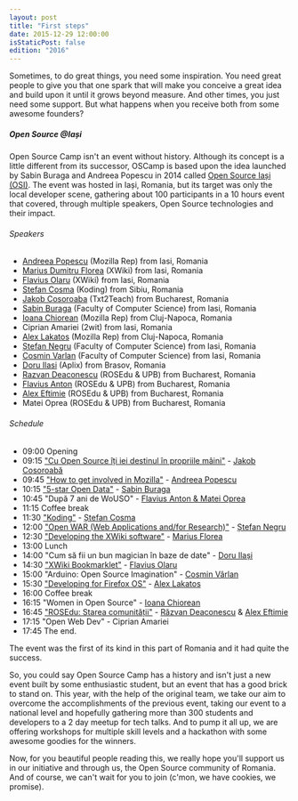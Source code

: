 ```yaml
---
layout: post
title: "First steps"
date: 2015-12-29 12:00:00
isStaticPost: false
edition: "2016"
---
```


Sometimes, to do great things, you need some inspiration. You need great people to give you that one spark that will make you conceive a great idea and build upon it until it grows beyond measure. And other times, you just need some support. But what happens when you receive both from some awesome founders?

##### Open Source @Iași

Open Source Camp isn't an event without history. Although its concept is a little different from its successor, OSCamp is based upon the idea launched by Sabin Buraga and Andreea Popescu in 2014 called [Open Source Iași (OSI)](0). The event was hosted in Iași, Romania, but its target was only the local developer scene, gathering about 100 participants in a 10 hours event that covered, through multiple speakers, Open Source technologies and their impact.

###### Speakers

- [Andreea Popescu][1] (Mozilla Rep) from Iasi, Romania
- [Marius Dumitru Florea][13] (XWiki) from Iasi, Romania
- [Flavius Olaru][16] (XWiki) from Iasi, Romania
- [Stefan Cosma][9] (Koding) from Sibiu, Romania
- [Jakob Cosoroaba][3] (Txt2Teach) from Bucharest, Romania
- [Sabin Buraga][6] (Faculty of Computer Science) from Iasi, Romania
- [Ioana Chiorean][20] (Mozilla Rep) from Cluj-Napoca, Romania
- Ciprian Amariei (2wit) from Iasi, Romania
- [Alex Lakatos][19] (Mozilla Rep) from Cluj-Napoca, Romania
- [Ștefan Negru][11] (Faculty of Computer Science) from Iasi, Romania
- [Cosmin Varlan][17] (Faculty of Computer Science) from Iasi, Romania
- [Doru Ilasi][14] (Aplix) from Brasov, Romania
- [Razvan Deaconescu][22] (ROSEdu & UPB) from Bucharest, Romania
- [Flavius Anton][7] (ROSEdu & UPB) from Bucharest, Romania
- [Alex Eftimie][23] (ROSEdu & UPB) from Bucharest, Romania
- Matei Oprea (ROSEdu & UPB) from Bucharest, Romania

###### Schedule

- 09:00 Opening
- 09:15 ["Cu Open Source îți iei destinul în propriile mâini"][2] - [Jakob Cosoroabă][3]
- 09:45 ["How to get involved in Mozilla"][4] - [Andreea Popescu][1]
- 10:15 ["5-star Open Data"][5] - [Sabin Buraga][6]
- 10:45 "După 7 ani de WoUSO" - [Flavius Anton & Matei Oprea][7]
- 11:15 Coffee break
- 11:30 ["Koding"][8] - [Ștefan Cosma][9]
- 12:00 ["Open WAR (Web Applications and/for Research)"][10] - [Ștefan Negru][11]
- 12:30 ["Developing the XWiki software"][12] - [Marius Florea][13]
- 13:00 Lunch
- 14:00 "Cum să fii un bun magician în baze de date" - [Doru Ilași][14]
- 14:30 ["XWiki Bookmarklet"][15] - [Flavius Olaru][16]
- 15:00 "Arduino: Open Source Imagination" - [Cosmin Vârlan][17]
- 15:30 ["Developing for Firefox OS"][18] - [Alex Lakatos][19]
- 16:00 Coffee break
- 16:15 "Women in Open Source" - [Ioana Chiorean][20]
- 16:45 ["ROSEdu: Starea comunității"][21] - [Răzvan Deaconescu][22] & [Alex Eftimie][23]
- 17:15 "Open Web Dev" - Ciprian Amariei
- 17:45 The end.

The event was the first of its kind in this part of Romania and it had quite the success.

So, you could say Open Source Camp has a history and isn't just a new event built by some enthusiastic student, but an event that has a good brick to stand on. This year, with the help of the original team, we take our aim to overcome the accomplishments of the previous event, taking our event to a national level and hopefully gathering more than 300 students and developers to a 2 day meetup for tech talks. And to pump it all up, we are offering workshops for multiple skill levels and a hackathon with some awesome goodies for the winners.

Now, for you beautiful people reading this, we really hope you'll support us in our initiative and through us, the Open Source community of Romania. And of course, we can't wait for you to join (c'mon, we have cookies, we promise).

[0]: https://opensourceiasi.wordpress.com/
[1]: https://reps.mozilla.org/u/popescu_andreea_z/
[2]: http://slid.es/jcsrb/open-source-iasi-2014
[3]: http://jakob.cosoroaba.ro/
[4]: http://www.slideshare.net/popescu_andreea/how-to-get-involved-in-mozilla-32258180
[5]: http://www.slideshare.net/busaco/sabin-buraga-date-de-5-stele
[6]: http://purl.org/net/busaco
[7]: http://ro.linkedin.com/pub/flavius-anton/36/b92/628
[8]: https://speakerdeck.com/stefanbc/mozilla-open-source-event-presentation-of-koding
[9]: http://about.me/stefanbc
[10]: http://www.slideshare.net/blankdots/open-war
[11]: http://blankdots.com/
[12]: http://www.slideshare.net/MariusDumitruFlorea/developing-the-xwiki-software-32344899
[13]: http://ro.linkedin.com/in/mflorea
[14]: http://ro.linkedin.com/in/doruilasi
[15]: http://www.slideshare.net/flaviusolaru/bookmarletapp-presentation-32342463
[16]: http://ro.linkedin.com/in/flaviusolaru
[17]: http://www.infoiasi.ro/bin/Structure/vcosmin
[18]: https://alexlakatos.github.io/slides/open-source-iasi/
[19]: https://twitter.com/lakatos88
[20]: https://reps.mozilla.org/u/ioana_chiorean/
[21]: https://drive.google.com/folderview?id=0By6_as_hLrdoYkRCV0xLLUVBZ2M&usp=sharing
[22]: https://systems.cs.pub.ro/people/razvan.deaconescu/
[23]: http://alex.eftimie.ro/